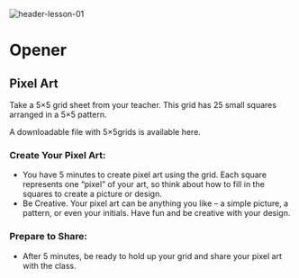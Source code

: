![header-lesson-01](assets/header-lesson-01.png)

# Opener

## Pixel Art

Take a 5×5 grid sheet from your teacher. This grid has 25 small squares arranged in a 5×5 pattern. 

A downloadable file with 5×5grids is available here.

### Create Your Pixel Art: 

- You have 5 minutes to create pixel art using the grid. Each square represents one “pixel” of your art, so think about how to fill in the squares to create a picture or design. 
- Be Creative. Your pixel art can be anything you like – a simple picture, a pattern, or even your initials. Have fun and be creative with your design.

### Prepare to Share: 

- After 5 minutes, be ready to hold up your grid and share your pixel art with the class.